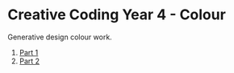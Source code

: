 # Creative Coding Year 4 - Colour
Generative design colour work.

1. [Part 1](Examples/index01.html)
1. [Part 2](Examples/index02.html)
